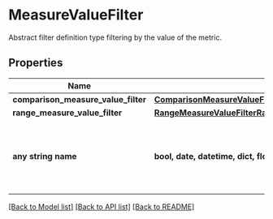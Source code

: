 # MeasureValueFilter

Abstract filter definition type filtering by the value of the metric.

## Properties
Name | Type | Description | Notes
------------ | ------------- | ------------- | -------------
**comparison_measure_value_filter** | [**ComparisonMeasureValueFilterComparisonMeasureValueFilter**](ComparisonMeasureValueFilterComparisonMeasureValueFilter.md) |  | [optional] 
**range_measure_value_filter** | [**RangeMeasureValueFilterRangeMeasureValueFilter**](RangeMeasureValueFilterRangeMeasureValueFilter.md) |  | [optional] 
**any string name** | **bool, date, datetime, dict, float, int, list, str, none_type** | any string name can be used but the value must be the correct type | [optional]

[[Back to Model list]](../README.md#documentation-for-models) [[Back to API list]](../README.md#documentation-for-api-endpoints) [[Back to README]](../README.md)


